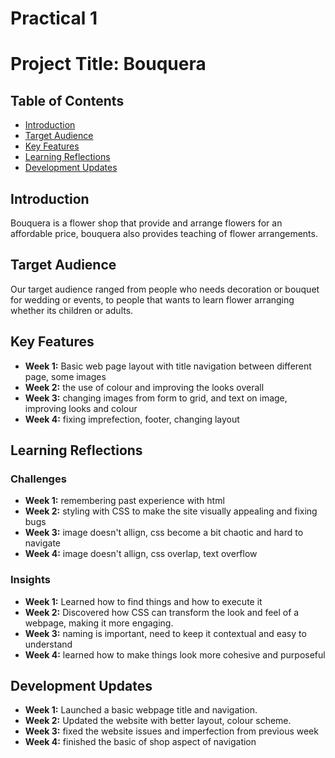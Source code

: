 # Practical 1
# Project Title: Bouquera

## Table of Contents
- [Introduction](#introduction)
- [Target Audience](#target-audience)
- [Key Features](#key-features)
- [Learning Reflections](#learning-reflections)
- [Development Updates](#development-updates)

## Introduction
Bouquera is a flower shop that provide and arrange flowers for an affordable price, bouquera also provides teaching of flower arrangements.

## Target Audience
Our target audience ranged from people who needs decoration or bouquet for wedding or events, to people that wants to learn flower arranging whether its children or adults.

## Key Features
- **Week 1:** Basic web page layout with title navigation between different page, some images
- **Week 2:** the use of colour and improving the looks overall
- **Week 3:** changing images from form to grid, and text on image, improving looks and colour
- **Week 4:** fixing imprefection, footer, changing layout

## Learning Reflections
### Challenges
- **Week 1:** remembering past experience with html
- **Week 2:** styling with CSS to make the site visually appealing and fixing bugs 
- **Week 3:** image doesn't allign, css become a bit chaotic and hard to navigate
- **Week 4:** image doesn't allign, css overlap, text overflow

### Insights
- **Week 1:** Learned how to find things and how to execute it 
- **Week 2:** Discovered how CSS can transform the look and feel of a webpage, making it more engaging.
- **Week 3:** naming is important, need to keep it contextual and easy to understand
- **Week 4:** learned how to make things look more cohesive and purposeful

## Development Updates
- **Week 1:** Launched a basic webpage title and navigation.
- **Week 2:** Updated the website with better layout, colour scheme.
- **Week 3:** fixed the website issues and imperfection from previous week
- **Week 4:** finished the basic of shop aspect of navigation